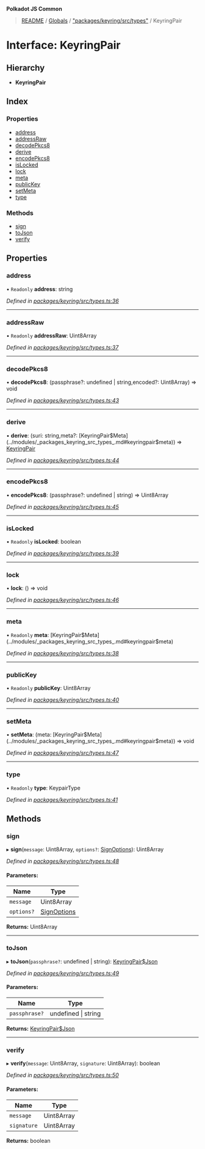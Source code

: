 **Polkadot JS Common**

> [README](../README.md) / [Globals](../globals.md) / ["packages/keyring/src/types"](../modules/_packages_keyring_src_types_.md) / KeyringPair

# Interface: KeyringPair

## Hierarchy

* **KeyringPair**

## Index

### Properties

* [address](_packages_keyring_src_types_.keyringpair.md#address)
* [addressRaw](_packages_keyring_src_types_.keyringpair.md#addressraw)
* [decodePkcs8](_packages_keyring_src_types_.keyringpair.md#decodepkcs8)
* [derive](_packages_keyring_src_types_.keyringpair.md#derive)
* [encodePkcs8](_packages_keyring_src_types_.keyringpair.md#encodepkcs8)
* [isLocked](_packages_keyring_src_types_.keyringpair.md#islocked)
* [lock](_packages_keyring_src_types_.keyringpair.md#lock)
* [meta](_packages_keyring_src_types_.keyringpair.md#meta)
* [publicKey](_packages_keyring_src_types_.keyringpair.md#publickey)
* [setMeta](_packages_keyring_src_types_.keyringpair.md#setmeta)
* [type](_packages_keyring_src_types_.keyringpair.md#type)

### Methods

* [sign](_packages_keyring_src_types_.keyringpair.md#sign)
* [toJson](_packages_keyring_src_types_.keyringpair.md#tojson)
* [verify](_packages_keyring_src_types_.keyringpair.md#verify)

## Properties

### address

• `Readonly` **address**: string

*Defined in [packages/keyring/src/types.ts:36](https://github.com/polkadot-js/common/blob/975103fd/packages/keyring/src/types.ts#L36)*

___

### addressRaw

• `Readonly` **addressRaw**: Uint8Array

*Defined in [packages/keyring/src/types.ts:37](https://github.com/polkadot-js/common/blob/975103fd/packages/keyring/src/types.ts#L37)*

___

### decodePkcs8

•  **decodePkcs8**: (passphrase?: undefined \| string,encoded?: Uint8Array) => void

*Defined in [packages/keyring/src/types.ts:43](https://github.com/polkadot-js/common/blob/975103fd/packages/keyring/src/types.ts#L43)*

___

### derive

•  **derive**: (suri: string,meta?: [KeyringPair$Meta](../modules/_packages_keyring_src_types_.md#keyringpair$meta)) => [KeyringPair](_packages_keyring_src_types_.keyringpair.md)

*Defined in [packages/keyring/src/types.ts:44](https://github.com/polkadot-js/common/blob/975103fd/packages/keyring/src/types.ts#L44)*

___

### encodePkcs8

•  **encodePkcs8**: (passphrase?: undefined \| string) => Uint8Array

*Defined in [packages/keyring/src/types.ts:45](https://github.com/polkadot-js/common/blob/975103fd/packages/keyring/src/types.ts#L45)*

___

### isLocked

• `Readonly` **isLocked**: boolean

*Defined in [packages/keyring/src/types.ts:39](https://github.com/polkadot-js/common/blob/975103fd/packages/keyring/src/types.ts#L39)*

___

### lock

•  **lock**: () => void

*Defined in [packages/keyring/src/types.ts:46](https://github.com/polkadot-js/common/blob/975103fd/packages/keyring/src/types.ts#L46)*

___

### meta

• `Readonly` **meta**: [KeyringPair$Meta](../modules/_packages_keyring_src_types_.md#keyringpair$meta)

*Defined in [packages/keyring/src/types.ts:38](https://github.com/polkadot-js/common/blob/975103fd/packages/keyring/src/types.ts#L38)*

___

### publicKey

• `Readonly` **publicKey**: Uint8Array

*Defined in [packages/keyring/src/types.ts:40](https://github.com/polkadot-js/common/blob/975103fd/packages/keyring/src/types.ts#L40)*

___

### setMeta

•  **setMeta**: (meta: [KeyringPair$Meta](../modules/_packages_keyring_src_types_.md#keyringpair$meta)) => void

*Defined in [packages/keyring/src/types.ts:47](https://github.com/polkadot-js/common/blob/975103fd/packages/keyring/src/types.ts#L47)*

___

### type

• `Readonly` **type**: KeypairType

*Defined in [packages/keyring/src/types.ts:41](https://github.com/polkadot-js/common/blob/975103fd/packages/keyring/src/types.ts#L41)*

## Methods

### sign

▸ **sign**(`message`: Uint8Array, `options?`: [SignOptions](_packages_keyring_src_types_.signoptions.md)): Uint8Array

*Defined in [packages/keyring/src/types.ts:48](https://github.com/polkadot-js/common/blob/975103fd/packages/keyring/src/types.ts#L48)*

#### Parameters:

Name | Type |
------ | ------ |
`message` | Uint8Array |
`options?` | [SignOptions](_packages_keyring_src_types_.signoptions.md) |

**Returns:** Uint8Array

___

### toJson

▸ **toJson**(`passphrase?`: undefined \| string): [KeyringPair$Json](_packages_keyring_src_types_.keyringpair_json.md)

*Defined in [packages/keyring/src/types.ts:49](https://github.com/polkadot-js/common/blob/975103fd/packages/keyring/src/types.ts#L49)*

#### Parameters:

Name | Type |
------ | ------ |
`passphrase?` | undefined \| string |

**Returns:** [KeyringPair$Json](_packages_keyring_src_types_.keyringpair_json.md)

___

### verify

▸ **verify**(`message`: Uint8Array, `signature`: Uint8Array): boolean

*Defined in [packages/keyring/src/types.ts:50](https://github.com/polkadot-js/common/blob/975103fd/packages/keyring/src/types.ts#L50)*

#### Parameters:

Name | Type |
------ | ------ |
`message` | Uint8Array |
`signature` | Uint8Array |

**Returns:** boolean
